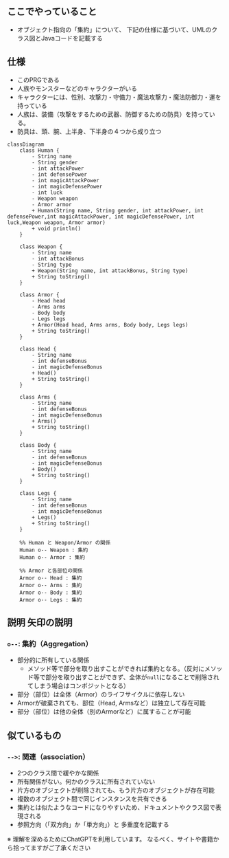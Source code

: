 ## ここでやっていること
- オブジェクト指向の「集約」について、 下記の仕様に基づいて、UMLのクラス図とJavaコードを記載する

## 仕様
- このPRGである 
- 人族やモンスターなどのキャラクターがいる 
- キャラクターには、性別、攻撃力・守備力・魔法攻撃力・魔法防御力・運を持っている 
- 人族は、装備（攻撃をするための武器、防御するための防具）を持っている。 
- 防具は、頭、腕、上半身、下半身の４つから成り立つ


```mermaid
classDiagram
    class Human {
        - String name
        - String gender
        - int attackPower
        - int defensePower
        - int magicAttackPower
        - int magicDefensePower
        - int luck
        - Weapon weapon
        - Armor armor
        + Human(String name, String gender, int attackPower, int defensePower,int magicAttackPower, int magicDefensePower, int luck,Weapon weapon, Armor armor)
        + void println()
    }

    class Weapon {
        - String name
        - int attackBonus
        - String type
        + Weapon(String name, int attackBonus, String type)
        + String toString()
    }

    class Armor {
        - Head head
        - Arms arms
        - Body body
        - Legs legs
        + Armor(Head head, Arms arms, Body body, Legs legs)
        + String toString()
    }

    class Head {
        - String name
        - int defenseBonus
        - int magicDefenseBonus
        + Head()
        + String toString()
    }

    class Arms {
        - String name
        - int defenseBonus
        - int magicDefenseBonus
        + Arms()
        + String toString()
    }

    class Body {
        - String name
        - int defenseBonus
        - int magicDefenseBonus
        + Body()
        + String toString()
    }

    class Legs {
        - String name
        - int defenseBonus
        - int magicDefenseBonus
        + Legs()
        + String toString()
    }

    %% Human と Weapon/Armor の関係
    Human o-- Weapon : 集約
    Human o-- Armor : 集約

    %% Armor と各部位の関係
    Armor o-- Head : 集約
    Armor o-- Arms : 集約
    Armor o-- Body : 集約
    Armor o-- Legs : 集約
```

## 説明 矢印の説明
### `o--`: 集約（Aggregation）
- 部分的に所有している関係
  - メソッド等で部分を取り出すことができれば集約となる。（反対にメソッド等で部分を取り出すことができず、全体が`null`になることで削除されてしまう場合はコンポジットとなる）
- 部分（部位）は全体（Armor）のライフサイクルに依存しない
- Armorが破棄されても、部位（Head, Armsなど）は独立して存在可能
- 部分（部位）は他の全体（別のArmorなど）に属することが可能

## 似ているもの
### `-->`: 関連（association）
- 2つのクラス間で緩やかな関係
- 所有関係がない。何かのクラスに所有されていない
- 片方のオブジェクトが削除されても、もう片方のオブジェクトが存在可能 
- 複数のオブジェクト間で同じインスタンスを共有できる
- 集約とは似たようなコードになりやすいため、ドキュメントやクラス図で表現される
- 参照方向（「双方向」か「単方向」）と 多重度を記載する

※ 理解を深めるためにChatGPTを利用しています。
なるべく、サイトや書籍から拾ってますがご了承ください